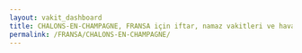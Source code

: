 ```yaml
---
layout: vakit_dashboard
title: CHALONS-EN-CHAMPAGNE, FRANSA için iftar, namaz vakitleri ve hava durumu - ilçe/eyalet seç
permalink: /FRANSA/CHALONS-EN-CHAMPAGNE/
---
```


<script type="text/javascript">
  var GLOBAL_COUNTRY = 'FRANSA';
  var GLOBAL_CITY = 'CHALONS-EN-CHAMPAGNE';
  var GLOBAL_STATE = '';
  var lat = 72;
  var lon = 21;
</script>
